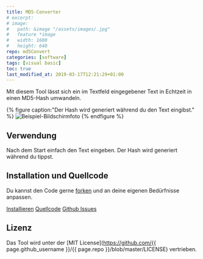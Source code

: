 ```yaml
---
title: MD5-Converter
# excerpt: 
# image:
#   path: &image "/assets/images/.jpg"
#   feature *image
#   width: 1600
#   height: 640
repo: md5Convert
categories: [software]
tags: [visual basic]
toc: true
last_modified_at: 2019-03-17T12:21:29+01:00
---
```


Mit diesem Tool lässt sich ein im Textfeld eingegebener Text in Echtzeit in einen
MD5-Hash umwandeln.

{% figure caption:"Der Hash wird generiert während du den Text eingibst." %}
  ![Beispiel-Bildschirmfoto](/assets/images/md5convert.jpg)
{% endfigure %}

## Verwendung

Nach dem Start einfach den Text eingeben. Der Hash wird generiert während du
tippst.

## Installation und Quellcode

Du kannst den Code gerne [forken](https://help.github.com/en/articles/fork-a-repo)
und an deine eigenen Bedürfnisse anpassen.

<p markdown="0">
  <a href="https://tools.dore.pw/MD5-Convert/setup.exe" class="btn"
  title="Führe das Setup-Programm aus und installiere das Tool in Windows">Installieren</a>
  <a href="{{ site.author.github }}/{{ page.repo }}"
  class="btn" title="Öffne das Repository auf Github">Quellcode</a>
  <a href="{{ site.author.github }}/{{ page.repo }}/issues"
  class="btn">Github Issues</a>
</p>

## Lizenz

Das Tool wird unter der
[MIT License](https://github.com/{{ page.github_username }}/{{ page.repo }}/blob/master/LICENSE)
vertrieben.

